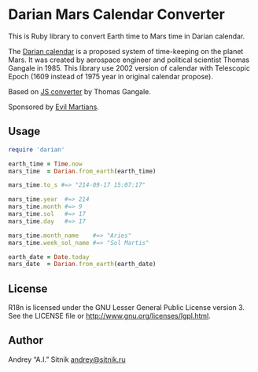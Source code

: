 # Darian Mars Calendar Converter

This is Ruby library to convert Earth time to Mars time in Darian calendar.

The [Darian calendar] is a proposed system of time-keeping on the planet Mars.
It was created by aerospace engineer and political scientist Thomas Gangale
in 1985. This library use 2002 version of calendar with Telescopic Epoch
(1609 instead of 1975 year in original calendar propose).

Based on [JS converter] by Thomas Gangale.

Sponsored by [Evil Martians].

[Darian calendar]: http://en.wikipedia.org/wiki/Darian_calendar
[JS converter]: http://pweb.jps.net/~tgangale/mars/converter/calendar_clock.htm
[Evil Martians]: http://evilmartians.com/

## Usage

```ruby
require 'darian'

earth_time = Time.now
mars_time  = Darian.from_earth(earth_time)

mars_time.to_s #=> "214-09-17 15:07:17"

mars_time.year  #=> 214
mars_time.month #=> 9
mars_time.sol   #=> 17
mars_time.day   #=> 17

mars_time.month_name    #=> "Aries"
mars_time.week_sol_name #=> "Sol Martis"

earth_date = Date.today
mars_date  = Darian.from_earth(earth_date)
```

## License

R18n is licensed under the GNU Lesser General Public License version 3.
See the LICENSE file or http://www.gnu.org/licenses/lgpl.html.

## Author

Andrey “A.I.” Sitnik <andrey@sitnik.ru>
